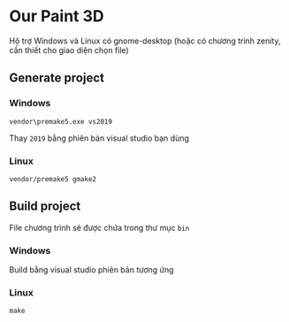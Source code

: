 # Our Paint 3D

Hộ trợ Windows và Linux có gnome-desktop (hoặc có chương trình zenity, cần thiết cho giao diện chọn file)

## Generate project

### Windows

```
vendor\premake5.exe vs2019
```

Thay `2019` bằng phiên bản visual studio bạn dùng

### Linux

```
vendor/premake5 gmake2
```

## Build project

File chương trình sẽ được chứa trong thư mục `bin`

### Windows

Build bằng visual studio phiên bản tương ứng

### Linux

```
make
```